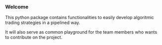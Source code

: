 ### Welcome 
This python package contains functionalities to easily develop algoritmic trading strategies in a pipelined way.

It will also serve as common playground for the team members who wants to contribute on the project.